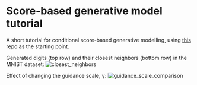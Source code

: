 # Score-based generative model tutorial

A short tutorial for conditional score-based generative modelling, using [this](https://github.com/mfkasim1/score-based-tutorial) repo as the starting point.

Generated digits (top row) and their closest neighbors (bottom row) in the MNIST dataset:
![closest_neighbors](https://github.com/user-attachments/assets/e219b50e-b5f0-4a1a-beaf-d2703196e07c)

Effect of changing the guidance scale, γ:
![guidance_scale_comparison](https://github.com/user-attachments/assets/9423c87e-8996-4d31-87ac-675a07baf701)
